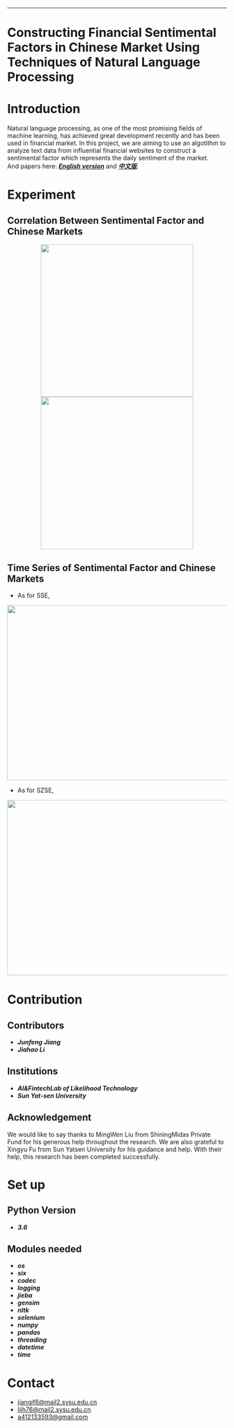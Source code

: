 ***
# Constructing Financial Sentimental Factors in Chinese Market Using Techniques of Natural Language Processing

Introduction
====
Natural language processing, as one of the most promising fields of machine learning, has achieved great development recently and has been used in financial market. In this project, we are aiming to use an algotithm to analyze text data from influential financial websites to construct a sentimental factor which represents the daily sentiment of the market.  
And papers here: [***English version***](https://github.com/Coldog2333/Financial-NLP/tree/master/paper/Constructing%20Financial%20Sentimental%20Factors%20in%20Chinese%20Market%20Using%20Techniques%20of%20Natural%20Language%20Processing.pdf) and [***中文版***](https://github.com/Coldog2333/Financial-NLP/tree/master/paper/%E5%88%A9%E7%94%A8%E8%87%AA%E7%84%B6%E8%AF%AD%E8%A8%80%E5%A4%84%E7%90%86%E6%8A%80%E6%9C%AF%E6%9E%84%E5%BB%BA%E4%B8%AD%E5%9B%BD%E5%B8%82%E5%9C%BA%E9%87%91%E8%9E%8D%E8%88%86%E6%83%85%E5%9B%A0%E5%AD%90.pdf).

Experiment
====
Correlation Between Sentimental Factor and Chinese Markets
-------
<p class="half" align="center">
  <img src="https://github.com/Coldog2333/Financial-NLP/blob/master/figure/Correlation_Between_Sentimental_Factor_and_SSE(en).png" width="350px" height="350px"/>
  <img src="https://github.com/Coldog2333/Financial-NLP/blob/master/figure/Correlation_Between_Sentimental_Factor_and_SZSE(en).png" width="350px" height="350px"/>
</p>


Time Series of Sentimental Factor and Chinese Markets
-------
+ As for SSE,

<p class="half" align="center">
   <img src="https://github.com/Coldog2333/Financial-NLP/blob/master/figure/senti-score_vs_SSE(en).png" width="800px" height="402px"/>
</p>

+ As for SZSE,

<p align="center">
   <img src="https://github.com/Coldog2333/Financial-NLP/blob/master/figure/senti-score_vs_SZSE(en).png" width="800px" height="402px"/>
</p>

Contribution
====
Contributors
-------
- ***Junfeng Jiang***
- ***Jiahao Li***

Institutions
-------
- ***AI&FintechLab of Likelihood Technology***
- ***Sun Yat-sen University***

Acknowledgement
-------
We would like to say thanks to MingWen Liu from ShiningMidas Private Fund for his generous help throughout the research. We are also grateful to Xingyu Fu from Sun Yatsen University for his guidance and help. With their help, this research has been completed successfully. 

Set up
====
Python Version
-------
- ***3.6***

Modules needed
-------
- ***os***
- ***six***
- ***codec***
- ***logging***
- ***jieba***
- ***gensim***
- ***nltk***
- ***selenium***
- ***numpy***
- ***pandas*** 
- ***threading***
- ***datetime***
- ***time***


Contact
====
- jiangjf6@mail2.sysu.edu.cn
- lijh76@mail2.sysu.edu.cn
- a412133593@gmail.com
